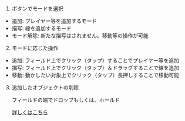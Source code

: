 1. ボタンでモードを選択

- 追加: プレイヤー等を追加するモード
- 描写: 線を追加するモード
- モード解除: 新たな描写はされません。移動等の操作が可能

2. モードに応じた操作

- 追加: フィールド上でクリック（タップ）することでプレイヤー等を追加
- 描写: フィールド上でクリック（タップ）＆ドラッグすることで線を追加
- 移動: 動かしたい対象上でクリック（タップ）長押しすることで移動可能

3. 追加したオブジェクトの削除

   フィールドの端でドロップもしくは、ホールド

   [詳しくはこちら](/explanation.html)
